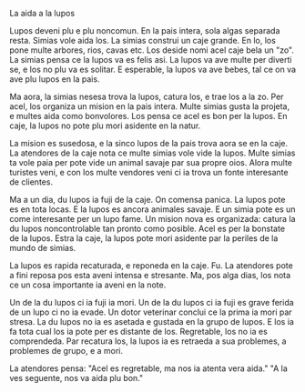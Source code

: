 La aida a la lupos

Lupos deveni plu e plu noncomun.
En la pais intera, sola algas separada resta.
Simias vole aida los.
La simias construi un caje grande.
En lo, los pone multe arbores, rios, cavas etc.
Los deside nomi acel caje bela un "zo".
La simias pensa ce la lupos va es felis asi.
La lupos va ave multe per diverti se, e los no plu va es solitar.
E esperable, la lupos va ave bebes, tal ce on va ave plu lupos en la pais.

Ma aora, la simias nesesa trova la lupos, catura los, e trae los a la zo.
Per acel, los organiza un mision en la pais intera.
Multe simias gusta la projeta, e multes aida como bonvolores.
Los pensa ce acel es bon per la lupos.
En caje, la lupos no pote plu mori asidente en la natur.

La mision es susedosa, e la sinco lupos de la pais trova aora se en la caje.
La atendores de la caje nota ce multe simias vole vide la lupos.
Multe simias ta vole paia per pote vide un animal savaje par sua propre oios.
Alora multe turistes veni, e con los multe vendores veni ci ia trova un fonte interesante de clientes.

Ma a un dia, du lupos ia fuji de la caje.
On comensa panica.
La lupos pote es en tota locas.
E la lupos es ancora animales savaje.
E un simia pote es un come interesante per un lupo fame.
Un mision nova es organizada: catura la du lupos noncontrolable tan pronto como posible.
Acel es per la bonstate de la lupos.
Estra la caje, la lupos pote mori asidente par la periles de la mundo de simias.

La lupos es rapida recaturada, e reponeda en la caje.
Fu.
La atendores pote a fini reposa pos esta aveni intensa e stresante.
Ma, pos alga dias, los nota ce un cosa importante ia aveni en la note.

Un de la du lupos ci ia fuji ia mori.
Un de la du lupos ci ia fuji es grave ferida de un lupo ci no ia evade.
Un dotor veterinar conclui ce la prima ia mori par stresa.
La du lupos no ia es asetada e gustada en la grupo de lupos.
E los ia fa tota cual los ia pote per es distante de los.
Regretable, los no ia es comprendeda.
Par recatura los, la lupos ia es retraeda a sua problemes, a problemes de grupo, e a mori.

La atendores pensa:
"Acel es regretable, ma nos ia atenta vera aida."
"A la ves seguente, nos va aida plu bon."